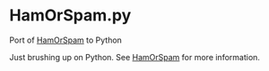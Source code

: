 # HamOrSpam.py
Port of [HamOrSpam](https://github.com/abstractOwl/HamOrSpam) to Python

Just brushing up on Python. See [HamOrSpam](https://github.com/abstractOwl/HamOrSpam) for
more information.
